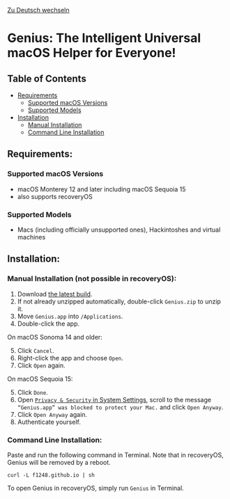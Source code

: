 [Zu Deutsch wechseln](README_DE.md)

# Genius: The Intelligent Universal macOS Helper for Everyone!

## Table of Contents

- [Requirements](#requirements)
    - [Supported macOS Versions](#supported-macos-versions)
    - [Supported Models](#supported-models)
- [Installation](#installation)
    - [Manual Installation](#manual-installation-not-possible-in-recoveryos)
    - [Command Line Installation](#command-line-installation)

## Requirements:

### Supported macOS Versions

* macOS Monterey 12 and later including macOS Sequoia 15
* also supports recoveryOS

### Supported Models

* Macs (including officially unsupported ones), Hackintoshes and virtual machines

## Installation:

### Manual Installation (not possible in recoveryOS):

1. Download [the latest build](https://nightly.link/F1248/Genius/workflows/Build-Genius/main/Genius.zip).
2. If not already unzipped automatically, double-click `Genius.zip` to unzip it.
3. Move `Genius.app` into `/Applications`.
4. Double-click the app.

On macOS Sonoma 14 and older:

5. Click `Cancel`.
6. Right-click the app and choose `Open`.
7. Click `Open` again.

On macOS Sequoia 15:

5. Click `Done`.
6. Open [`Privacy & Security` in System Settings](https://f1248.github.io/r?d=x-apple.systempreferences:com.apple.settings.PrivacySecurity.extension), scroll to the message `“Genius.app” was blocked to protect your Mac.` and click `Open Anyway`.
7. Click `Open Anyway` again.
8. Authenticate yourself.

### Command Line Installation:

Paste and run the following command in Terminal. Note that in recoveryOS, Genius will be removed by a reboot.

```
curl -L f1248.github.io | sh
```

To open Genius in recoveryOS, simply run `Genius` in Terminal.
